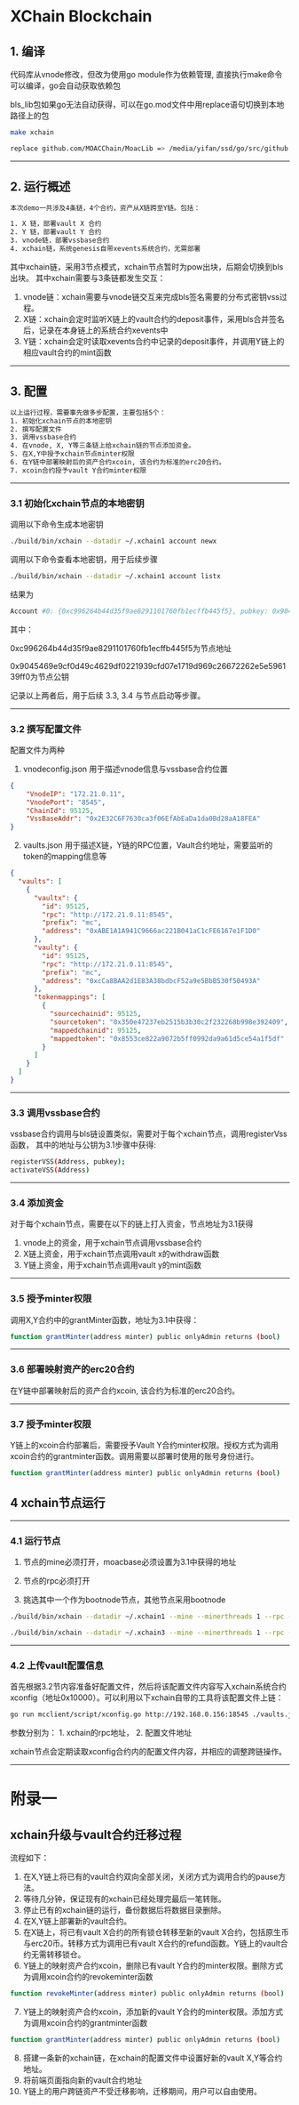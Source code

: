 # XChain Blockchain


## 1. 编译
代码库从vnode修改，但改为使用go module作为依赖管理, 直接执行make命令可以编译，go会自动获取依赖包

bls_lib包如果go无法自动获得，可以在go.mod文件中用replace语句切换到本地路径上的包
```bash
make xchain
```
```bash
replace github.com/MOACChain/MoacLib => /media/yifan/ssd/go/src/github.com/MOACChain/MoacLib                                                                     replace github.com/innowells/bls_lib/v2 => /media/yifan/ssd/go/src/github.com/innowells/bls_lib
```
---

## 2. 运行概述
```bash
本次demo一共涉及4条链，4个合约，资产从X链跨至Y链。包括：

1. X 链，部署vault X 合约
2. Y 链，部署vault Y 合约
3. vnode链，部署vssbase合约
4. xchain链，系统genesis自带xevents系统合约，无需部署
```
其中xchain链，采用3节点模式，xchain节点暂时为pow出块，后期会切换到bls出块。
其中xchain需要与3条链都发生交互：

1. vnode链：xchain需要与vnode链交互来完成bls签名需要的分布式密钥vss过程。
2. X链：xchain会定时监听X链上的vault合约的deposit事件，采用bls合并签名后，记录在本身链上的系统合约xevents中
3. Y链：xchain会定时读取xevents合约中记录的deposit事件，并调用Y链上的相应vault合约的mint函数

---

## 3. 配置
```bash
以上运行过程，需要事先做多步配置，主要包括5个：
1. 初始化xchain节点的本地密钥
2. 撰写配置文件
3. 调用vssbase合约
4. 在vnode, X, Y等三条链上给xchain链的节点添加资金。
5. 在X,Y中授予xchain节点minter权限
6. 在Y链中部署映射后的资产合约xcoin, 该合约为标准的erc20合约。
7. xcoin合约授予vault Y合约minter权限
```

---

### 3.1 初始化xchain节点的本地密钥
调用以下命令生成本地密钥
```bash
./build/bin/xchain --datadir ~/.xchain1 account newx
```
调用以下命令查看本地密钥，用于后续步骤
```bash
./build/bin/xchain --datadir ~/.xchain1 account listx
```
结果为
```bash
Account #0: {0xc996264b44d35f9ae8291101760fb1ecffb445f5}, pubkey: 0x9045469e9cf0d49c4629df0221939cfd07e1719d969c26672262e5e596139ff0
```
其中：

0xc996264b44d35f9ae8291101760fb1ecffb445f5为节点地址

0x9045469e9cf0d49c4629df0221939cfd07e1719d969c26672262e5e596139ff0为节点公钥


记录以上两者后，用于后续 3.3, 3.4 与节点启动等步骤。

---

### 3.2 撰写配置文件
配置文件为两种
1. vnodeconfig.json 用于描述vnode信息与vssbase合约位置

```json
{
    "VnodeIP": "172.21.0.11",
    "VnodePort": "8545",
    "ChainId": 95125,
    "VssBaseAddr": "0x2E32C6F7630ca3f06EfAbEaDa1da0Bd28aA18FEA"
}
```
2. vaults.json 用于描述X链，Y链的RPC位置，Vault合约地址，需要监听的token的mapping信息等
```json
{
  "vaults": [
    {
      "vaultx": {
        "id": 95125,
        "rpc": "http://172.21.0.11:8545",
        "prefix": "mc",
        "address": "0xABE1A1A941C9666ac221B041aC1cFE6167e1F1D0"
      },
      "vaulty": {
        "id": 95125,
        "rpc": "http://172.21.0.11:8545",
        "prefix": "mc",
        "address": "0xcCa8BAA2d1E83A38bdbcF52a9e5BbB530f50493A"
      },
      "tokenmappings": [
        {
          "sourcechainid": 95125,
          "sourcetoken": "0x350e47237eb2515b3b30c2f232268b998e392409",
          "mappedchainid": 95125,
          "mappedtoken": "0x8553ce822a9072b5ff0992da9a61d5ce54a1f5df"
        }
      ]
    }
  ]
}

```

---

### 3.3 调用vssbase合约
vssbase合约调用与bls链设置类似，需要对于每个xchain节点，调用registerVss函数，
其中的地址与公钥为3.1步骤中获得:
```bash
registerVSS(Address, pubkey);
activateVSS(Address)
```
---

### 3.4 添加资金
对于每个xchain节点，需要在以下的链上打入资金，节点地址为3.1获得
1. vnode上的资金，用于xchain节点调用vssbase合约
2. X链上资金，用于xchain节点调用vault x的withdraw函数
3. Y链上资金，用于xchain节点调用vault y的mint函数

---

### 3.5 授予minter权限

调用X,Y合约中的grantMinter函数，地址为3.1中获得：
```bash
function grantMinter(address minter) public onlyAdmin returns (bool)
```

---

### 3.6 部署映射资产的erc20合约

在Y链中部署映射后的资产合约xcoin, 该合约为标准的erc20合约。

---

### 3.7 授予minter权限

Y链上的xcoin合约部署后，需要授予Vault Y合约minter权限。授权方式为调用xcoin合约的grantminter函数。调用需要以部署时使用的账号身份进行。
```bash
function grantMinter(address minter) public onlyAdmin returns (bool)
```

## 4  xchain节点运行

---

### 4.1 运行节点

1. 节点的mine必须打开，moacbase必须设置为3.1中获得的地址

2. 节点的rpc必须打开

3. 挑选其中一个作为bootnode节点，其他节点采用bootnode
```bash
./build/bin/xchain --datadir ~/.xchain1 --mine --minerthreads 1 --rpc --rpcport 18545 --rpcaddr 0.0.0.0 --rpcapi txpool,chain3,mc,net,vnode,personal,admin,miner
```


```bash
./build/bin/xchain --datadir ~/.xchain3 --mine --minerthreads 1 --rpc --rpcport 38545 --rpcaddr 0.0.0.0 --rpcapi txpool,chain3,mc,net,vnode,personal,admin,miner --port 50333 --bootnodesv4 enode://b02fff0c541506fdb9b1bc3296f8132a41b3fc5f6a5ff331f33203826b9f8275d6231ace83311c8ea34b716b9efd09c58bcca8f9a6499a3d79031fbbdb0994b3@192.168.0.156:30333
```

---

### 4.2 上传vault配置信息
首先根据3.2节内容准备好配置文件，然后将该配置文件内容写入xchain系统合约xconfig（地址0x10000）。可以利用以下xchain自带的工具将该配置文件上链：
```bash
go run mcclient/script/xconfig.go http://192.168.0.156:18545 ./vaults.json
```
参数分别为： 1. xchain的rpc地址， 2. 配置文件地址

xchain节点会定期读取xconfig合约内的配置文件内容，并相应的调整跨链操作。

---

# 附录一
## xchain升级与vault合约迁移过程

流程如下：

1. 在X,Y链上将已有的vault合约双向全部关闭，关闭方式为调用合约的pause方法。
2. 等待几分钟，保证现有的xchain已经处理完最后一笔转账。
3. 停止已有的xchain链的运行，备份数据后将数据目录删除。
4. 在X,Y链上部署新的vault合约。
5. 在X链上，将已有vault X合约的所有锁仓转移至新的vault X合约，包括原生币与erc20币。转移方式为调用已有vault X合约的refund函数。Y链上的vault合约无需转移锁仓。
6. Y链上的映射资产合约xcoin，删除已有vault Y合约的minter权限。删除方式为调用xcoin合约的revokeminter函数
```bash
function revokeMinter(address minter) public onlyAdmin returns (bool)
```
7. Y链上的映射资产合约xcoin，添加新的vault Y合约的minter权限。添加方式为调用xcoin合约的grantminter函数
```bash
function grantMinter(address minter) public onlyAdmin returns (bool)
```
8. 搭建一条新的xchain链，在xchain的配置文件中设置好新的vault X,Y等合约地址。
9. 将前端页面指向新的vault合约地址
10. Y链上的用户跨链资产不受迁移影响，迁移期间，用户可以自由使用。

